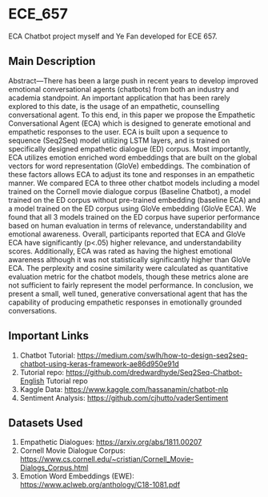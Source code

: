 # ECE_657
ECA Chatbot project myself and Ye Fan developed for ECE 657.

## Main Description
Abstract—There has been a large push in recent years to
develop improved emotional conversational agents (chatbots)
from both an industry and academia standpoint. An important
application that has been rarely explored to this date, is the
usage of an empathetic, counselling conversational agent. To this
end, in this paper we propose the Empathetic Conversational
Agent (ECA) which is designed to generate emotional and
empathetic responses to the user. ECA is built upon a sequence to
sequence (Seq2Seq) model utilizing LSTM layers, and is trained
on specifically designed empathetic dialogue (ED) corpus. Most
importantly, ECA utilizes emotion enriched word embeddings
that are built on the global vectors for word representation
(GloVe) embeddings. The combination of these factors allows
ECA to adjust its tone and responses in an empathetic manner.
We compared ECA to three other chatbot models including a
model trained on the Cornell movie dialogue corpus (Baseline
Chatbot), a model trained on the ED corpus without pre-trained
embedding (baseline ECA) and a model trained on the ED corpus
using GloVe embedding (GloVe ECA). We found that all 3 models
trained on the ED corpus have superior performance based on
human evaluation in terms of relevance, understandability and
emotional awareness. Overall, participants reported that ECA
and GloVe ECA have significantly (p<.05) higher relevance, and
understandability scores. Additionally, ECA was rated as having
the highest emotional awareness although it was not statistically
significantly higher than GloVe ECA. The perplexity and cosine
similarity were calculated as quantitative evaluation metric for
the chatbot models, though these metrics alone are not sufficient
to fairly represent the model performance. In conclusion, we
present a small, well tuned, generative conversational agent
that has the capability of producing empathetic responses in
emotionally grounded conversations.

## Important Links 
1. Chatbot Tutorial: https://medium.com/swlh/how-to-design-seq2seq-chatbot-using-keras-framework-ae86d950e91d
2. Tutorial repo: https://github.com/dredwardhyde/Seq2Seq-Chatbot-English Tutorial repo
3. Kaggle Data: https://www.kaggle.com/hassanamin/chatbot-nlp
4. Sentiment Analysis: https://github.com/cjhutto/vaderSentiment

## Datasets Used
1. Empathetic Dialogues: https://arxiv.org/abs/1811.00207
2. Cornell Movie Dialogue Corpus: https://www.cs.cornell.edu/~cristian/Cornell_Movie-Dialogs_Corpus.html
3. Emotion Word Embeddings (EWE): https://www.aclweb.org/anthology/C18-1081.pdf
